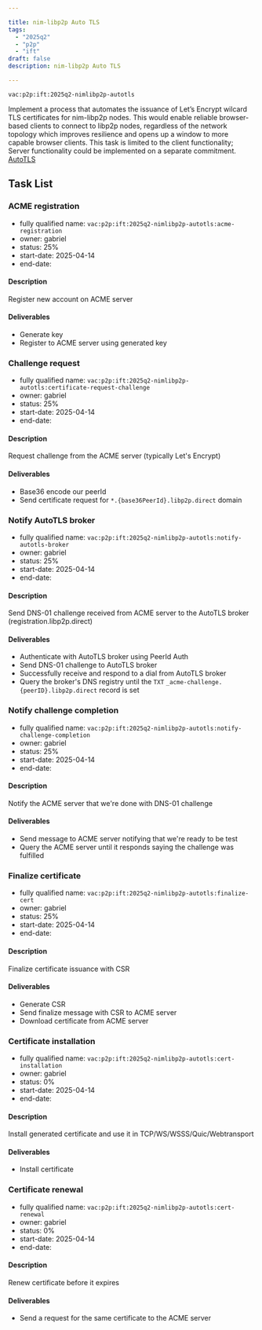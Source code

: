 ```yaml
---

title: nim-libp2p Auto TLS
tags:
  - "2025q2"
  - "p2p"
  - "ift"
draft: false
description: nim-libp2p Auto TLS

---
```


`vac:p2p:ift:2025q2-nimlibp2p-autotls`

Implement a process that automates the issuance of Let’s Encrypt wilcard TLS certificates for nim-libp2p nodes. 
This would enable reliable browser-based clients to connect to libp2p nodes, regardless of the network topology which 
improves resilience and opens up a window to more capable browser clients. 
This task is limited to the client functionality; Server functionality could be implemented on a separate commitment. 
[AutoTLS](https://blog.libp2p.io/autotls/)


## Task List

### ACME registration

* fully qualified name: `vac:p2p:ift:2025q2-nimlibp2p-autotls:acme-registration`
* owner: gabriel
* status: 25%
* start-date: 2025-04-14
* end-date:

#### Description
Register new account on ACME server 

#### Deliverables
- Generate key
- Register to ACME server using generated key

### Challenge request

* fully qualified name: `vac:p2p:ift:2025q2-nimlibp2p-autotls:certificate-request-challenge`
* owner: gabriel
* status: 25%
* start-date: 2025-04-14
* end-date:

#### Description
Request challenge from the ACME server (typically Let's Encrypt)

#### Deliverables
- Base36 encode our peerId
- Send certificate request for `*.{base36PeerId}.libp2p.direct` domain

### Notify AutoTLS broker

* fully qualified name: `vac:p2p:ift:2025q2-nimlibp2p-autotls:notify-autotls-broker`
* owner: gabriel
* status: 25%
* start-date: 2025-04-14
* end-date:

#### Description
Send DNS-01 challenge received from ACME server to the AutoTLS broker (registration.libp2p.direct)

#### Deliverables
- Authenticate with AutoTLS broker using PeerId Auth
- Send DNS-01 challenge to AutoTLS broker
- Successfully receive and respond to a dial from AutoTLS broker
- Query the broker's DNS registry until the `TXT` `_acme-challenge.{peerID}.libp2p.direct` record is set

### Notify challenge completion

* fully qualified name: `vac:p2p:ift:2025q2-nimlibp2p-autotls:notify-challenge-completion`
* owner: gabriel
* status: 25%
* start-date: 2025-04-14
* end-date:

#### Description
Notify the ACME server that we're done with DNS-01 challenge

#### Deliverables
- Send message to ACME server notifying that we're ready to be test
- Query the ACME server until it responds saying the challenge was fulfilled

### Finalize certificate

* fully qualified name: `vac:p2p:ift:2025q2-nimlibp2p-autotls:finalize-cert`
* owner: gabriel
* status: 25%
* start-date: 2025-04-14
* end-date:

#### Description
Finalize certificate issuance with CSR

#### Deliverables
- Generate CSR
- Send finalize message with CSR to ACME server
- Download certificate from ACME server

### Certificate installation

* fully qualified name: `vac:p2p:ift:2025q2-nimlibp2p-autotls:cert-installation`
* owner: gabriel
* status: 0%
* start-date: 2025-04-14
* end-date:

#### Description
Install generated certificate and use it in TCP/WS/WSSS/Quic/Webtransport

#### Deliverables
- Install certificate

### Certificate renewal

* fully qualified name: `vac:p2p:ift:2025q2-nimlibp2p-autotls:cert-renewal`
* owner: gabriel
* status: 0%
* start-date: 2025-04-14
* end-date:

#### Description
Renew certificate before it expires

#### Deliverables
- Send a request for the same certificate to the ACME server 

